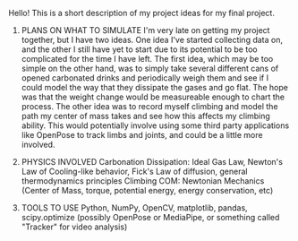 Hello! This is a short description of my project ideas for my final project.

1. PLANS ON WHAT TO SIMULATE
I'm very late on getting my project together, but I have two ideas. One idea I've started collecting data on, and the other I still have yet to start due to its potential to be too complicated for the time I have left. The first idea, which may be too simple on the other hand, was to simply take several different cans of opened carbonated drinks and periodically weigh them and see if I could model the way that they dissipate the gases and go flat. The hope was that the weight change would be measureable enough to chart the process. The other idea was to record myself climbing and model the path my center of mass takes and see how this affects my climbing ability. This would potentially involve using some third party applications like OpenPose to track limbs and joints, and could be a little more involved.

2. PHYSICS INVOLVED
Carbonation Dissipation: Ideal Gas Law, Newton's Law of Cooling-like behavior, Fick's Law of diffusion, general thermodynamics principles
Climbing COM: Newtonian Mechanics (Center of Mass, torque, potential energy, energy conservation, etc)

3. TOOLS TO USE
Python, NumPy, OpenCV, matplotlib, pandas, scipy.optimize (possibly OpenPose or MediaPipe, or something called "Tracker" for video analysis)